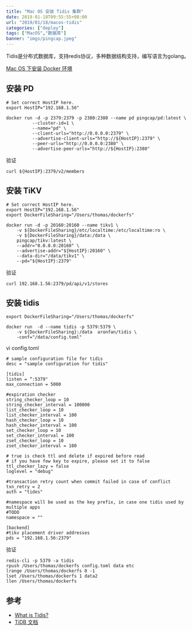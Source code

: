 ```yaml
---
title: "Mac OS 安装 Tidis 集群"
date: 2019-01-18T09:55:55+08:00
url: "2019/01/18/macos-tidis"
categories: ["deploy"]
tags: ["MacOS","数据库"]
banner: "imgs/pingcap.jpeg"
---
```


Tidis是分布式数据库，支持redis协议，多种数据结构支持，编写语言为golang。

<!--more-->
[Mac OS 下安装 Docker 环境](http://blog.cyber-life.cn/2018/07/23/macos-docker/)

## 安装 PD
```
# Set correct HostIP here. 
export HostIP="192.168.1.56"

docker run -d -p 2379:2379 -p 2380:2380 --name pd pingcap/pd:latest \
		  --cluster-id=1 \
		  --name="pd" \
		  --client-urls="http://0.0.0.0:2379" \
		  --advertise-client-urls="http://${HostIP}:2379" \
		  --peer-urls="http://0.0.0.0:2380" \
		  --advertise-peer-urls="http://${HostIP}:2380"
```

验证
```
curl ${HostIP}:2379/v2/members
```

## 安装 TiKV
```
# Set correct HostIP here. 
export HostIP="192.168.1.56"
export DockerFileSharing="/Users/thomas/dockerfs"

docker run -d -p 20160:20160 --name tikv1 \
	-v ${DockerFileSharing}/etc/localtime:/etc/localtime:ro \
	-v ${DockerFileSharing}/data:/data \
	pingcap/tikv:latest \
	--addr="0.0.0.0:20160" \
	--advertise-addr="${HostIP}:20160" \
	--data-dir="/data/tikv1" \
	--pd="${HostIP}:2379"
```

验证
```
curl 192.168.1.56:2379/pd/api/v1/stores
```

## 安装 tidis
```
export DockerFileSharing="/Users/thomas/dockerfs"

docker run  -d --name tidis -p 5379:5379 \
	-v ${DockerFileSharing}:/data  aronfan/tidis \
	-conf="/data/config.toml"
```

vi config.toml
```
# sample configuration file for tidis
desc = "sample configuration for tidis"

[tidis]
listen = “:5379"
max_connection = 5000

#expiration checker
string_checker_loop = 10
string_checker_interval = 100000
list_checker_loop = 10
list_checker_interval = 100
hash_checker_loop = 10
hash_checker_interval = 100
set_checker_loop = 10
set_checker_interval = 100
zset_checker_loop = 10
zset_checker_interval = 100

# true is check ttl and delete if expired before read
# if you have few key to expire, please set it to false
ttl_checker_lazy = false
loglevel = "debug"

#transaction retry count when commit failed in case of conflict
txn_retry = 2
auth = "tides"

#namespace will be used as the key prefix, in case one tidis used by multiple apps
#TODO
namespace = ""

[backend]
#tikv placement driver addresses
pds = "192.168.1.56:2379"
```

验证
```
redis-cli -p 5379 -a tidis
rpush /Users/thomas/dockerfs config.toml data etc
lrange /Users/thomas/dockerfs 0 -1
lset /Users/thomas/dockerfs 1 data2
llen /Users/thomas/dockerfs
```

## 参考
* [What is Tidis?](https://xiking.win/tidis/)
* [TiDB 文档](https://pingcap.com/docs-cn/)

<!--more-->
